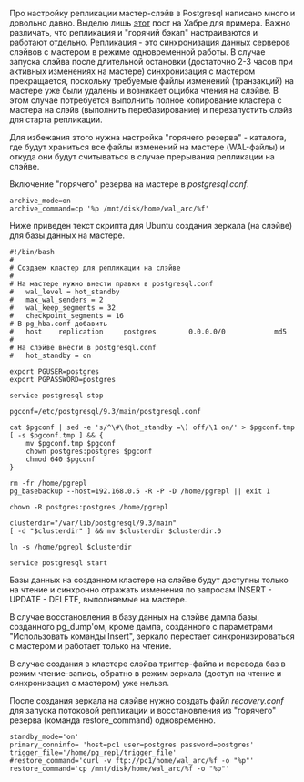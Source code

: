 <!--2016-06-06 21:49:40-->
Про настройку репликации мастер-слэйв в Postgresql написано много и довольно давно. Выделю лишь [этот](https://habrahabr.ru/post/106872/) пост на Хабре для примера. Важно различать, что репликация и "горячий бэкап" настраиваются и работают отдельно. Репликация - это синхронизация данных серверов слэйвов с мастером в режиме одновременной работы. В случае запуска слэйва после длительной остановки (достаточно 2-3 часов при активных изменениях на мастере) синхронизация с мастером прекращается, поскольку требуемые файлы изменений (транзакций) на мастере уже были удалены и возникает ощибка чтения на слэйве. В этом случае потребуется выполнить полное копирование кластера с мастера на слэйв (выполнить перебазирование) и перезапустить слэйв для старта репликации.

Для избежания этого нужна настройка "горячего резерва" - каталога, где будут храниться все файлы изменений на мастере (WAL-файлы) и откуда они будут считываться в случае прерывания репликации на слэйве.

Включение "горячего" резерва на мастере в *postgresql.conf*.

    archive_mode=on
    archive_command=cp '%p /mnt/disk/home/wal_arc/%f'

Ниже приведен текст скрипта для Ubuntu создания зеркала (на слэйве) для базы данных на мастере. 

	#!/bin/bash
	#
	# Создаем кластер для репликации на слэйве
	#
	# На мастере нужно внести правки в postgresql.conf
	#   wal_level = hot_standby
	#   max_wal_senders = 2
	#   wal_keep_segments = 32
	#   checkpoint_segments = 16
	# В pg_hba.conf добавить
	#   host    replication     postgres        0.0.0.0/0            md5
	#
	# На слэйве внести в postgresql.conf
	#   hot_standby = on

	export PGUSER=postgres
	export PGPASSWORD=postgres

	service postgresql stop

	pgconf=/etc/postgresql/9.3/main/postgresql.conf

	cat $pgconf | sed -e 's/^\#\(hot_standby =\) off/\1 on/' > $pgconf.tmp
	[ -s $pgconf.tmp ] && { 
	    mv $pgconf.tmp $pgconf
	    chown postgres:postgres $pgconf
	    chmod 640 $pgconf
	}

	rm -fr /home/pgrepl
	pg_basebackup --host=192.168.0.5 -R -P -D /home/pgrepl || exit 1

	chown -R postgres:postgres /home/pgrepl

	clusterdir="/var/lib/postgresql/9.3/main"
	[ -d "$clusterdir" ] && mv $clusterdir $clusterdir.0

	ln -s /home/pgrepl $clusterdir

	service postgresql start

Базы данных на созданном кластере на слэйве будут доступны только на чтение и синхронно отражать изменения по запросам INSERT - UPDATE - DELETE, выполняемые на мастере. 

В случае восстановления в базу данных на слэйве дампа базы, созданного pg_dump'ом, кроме дампа, созданного с параметрами "Использовать команды Insert", зеркало перестает синхронизироваться с мастером и работает только на чтение. 

В случае создания в кластере слэйва триггер-файла и перевода баз в режим чтение-запись, обратно в режим зеркала (доступ на чтение и синхронизация с мастером) уже нельзя.

После создания зеркала на слэйве нужно создать файл *recovery.conf* для запуска потоковой репликации и восстановления из "горячего" резерва (команда restore_command) одновременно.

    standby_mode='on'
    primary_conninfo= 'host=pc1 user=postgres password=postgres'
    trigger_file='/home/pg_repl/trigger_file'
    #restore_command='curl -v ftp://pc1/home/wal_arc/%f -o "%p"'
    restore_command='cp /mnt/disk/home/wal_arc/%f -o "%p"'